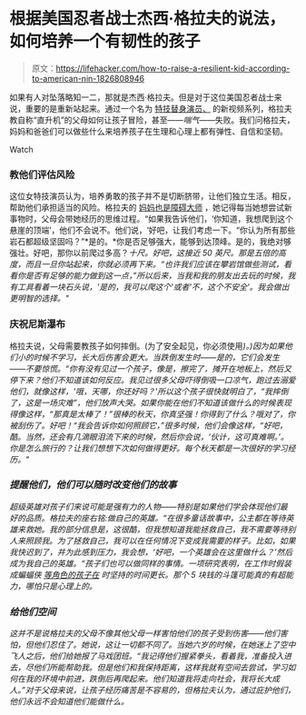 # 根据美国忍者战士杰西·格拉夫的说法，如何培养一个有韧性的孩子

> 原文：<https://lifehacker.com/how-to-raise-a-resilient-kid-according-to-american-nin-1826808946>

如果有人对坠落略知一二，那就是杰西·格拉夫。但是对于这位美国忍者战士来说，重要的是重新站起来。通过一个名为 [特技替身演员、](https://www.nexcare.com/3M/en_US/nexcare/toughlove/) 的新视频系列，格拉夫教自称“直升机”的父母如何让孩子冒险，甚至——*喘气*——失败。我们问格拉夫，妈妈和爸爸们可以做些什么来培养孩子在生理和心理上都有弹性、自信和坚韧。

Watch

### 教他们评估风险

这位女特技演员认为，培养勇敢的孩子并不是切断脐带，让他们独立生活。相反，帮助他们承担适当的风险。格拉夫的 [妈妈也是障碍大师](https://www.americanninjawarriornation.com/2017/3/29/15108650/jessie-graffs-mom-is-a-ninja-warrior-too) ，她记得每当她想尝试新事物时，父母会带她经历的思维过程。“如果我告诉他们，‘你知道，我想爬到这个悬崖的顶端’，他们不会说不。他们说，‘好吧，让我们考虑一下。“你认为所有那些岩石都超级坚固吗？”*是的。*你是否足够强大，能够到达顶峰。是的，我绝对够强壮。好吧，那你以前爬过多高？*十尺。好吧，这接近 50 英尺。那是五倍的高度，而且一旦你站起来，你就必须再下来。“也许我们应该在攀岩馆做些测试，看看你是否有足够的能力做到这一点，”所以后来，当我和我的朋友出去玩的时候，我有工具看着一块石头说，'是的，我可以爬这个'或者'不，这个不安全'。我会做出更明智的选择。"*

### 庆祝尼斯瀑布

格拉夫说，父母需要教孩子如何摔倒。(为了安全起见，你必须使用[](https://lifehacker.com/how-to-fall-down-1796021801)*)。)因为如果他们小的时候不学习，长大后伤害会更大。当跌倒发生时——是的，它们会发生——不要惊慌。“你有没有见过一个孩子，像是，擦完了，摊开在地板上，然后又停下来？他们不知道该如何反应。我见过很多父母吓得倒吸一口凉气，跑过去溺爱他们，就像这样，'哦，天哪，你还好吗？'所以这个孩子很快就明白了，“我摔倒了，这是一场灾难”，他们放声大哭。如果你能在他们不知道该做什么的时候表现得像这样，“那真是太棒了！”很棒的秋天，你真坚强！你得到了什么？哦对了，你被刮伤了。好吧！“我会告诉你如何照顾它，”很多时候，他们会像这样，“好吧，酷。当然，还会有几滴眼泪流下来的时候，然后你会说，‘伙计，这可真难啊。’。你是怎么旅行的？让我们想想下次如何做得更好。每个秋天都是一次很好的学习经历。"*

### *提醒他们，他们可以随时改变他们的故事*

*超级英雄对孩子们来说可能是强有力的人物——特别是如果他们学会体现他们最好的品质。格拉夫的座右铭:做自己的英雄。“在很多童话故事中，公主都在等待英雄来救她。我的部分信息是，这很酷，但我想知道我能拯救自己，我不需要等待别人来照顾我。为了拯救自己，我可以在任何情况下变成我需要的样子。比如，如果我快迟到了，并为此感到压力，我会想，‘好吧，一个英雄会在这里做什么？’然后成为我自己的英雄。“孩子们也可以做同样的事情。一项研究表明，在工作时假装成蝙蝠侠 [等角色的孩子在](https://offspring.lifehacker.com/let-kids-dress-as-superheroes-while-doing-homework-to-i-1796821553) 时坚持的时间更长。那个 5 块钱的斗篷可能真的有超能力，哪怕只是心理上的。*

### *给他们空间*

*这并不是说格拉夫的父母不像其他父母一样害怕他们的孩子受到伤害——他们害怕，但他们忍住了。她说，这让一切都不同了。当她六岁的时候，在她迷上了空中飞人之后，他们给她报了马戏团班。“我记得他们握紧拳头，看着我，准备投入进去，尽他们所能帮助我。但是他们和我保持距离，这样我就有空间去尝试，学习如何在我的环境中前进，跌倒后再爬起来。他们知道我将走向社会，我将长大成人。”对于父母来说，让孩子经历痛苦是不容易的，但格拉夫认为，通过庇护他们，他们永远不会知道他们能做什么。*